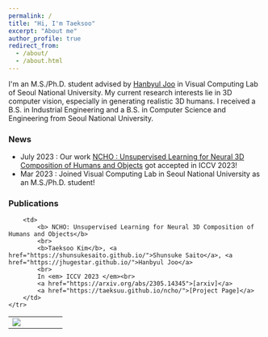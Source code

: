 ```yaml
---
permalink: /
title: "Hi, I'm Taeksoo"
excerpt: "About me"
author_profile: true
redirect_from: 
  - /about/
  - /about.html
---
```



I'm an M.S./Ph.D. student advised by [Hanbyul Joo](https://jhugestar.github.io) in Visual Computing Lab of Seoul National University. My current research interests lie in 3D computer vision, especially in generating realistic 3D humans. I received a B.S. in Industrial Engineering and a B.S. in Computer Science and Engineering from Seoul National University. 



### News
- July 2023 : Our work [NCHO : Unsupervised Learning for Neural 3D Composition of Humans and Objects](https://taeksuu.github.io/ncho/) got accepted in ICCV 2023!
- Mar 2023 : Joined Visual Computing Lab in Seoul National University as an M.S./Ph.D. student!


### Publications
<table cellspacing="15">
	<tr>
		<td width="30%">
		<img style="max-height: 300px; max-width: 250px;" src="https://taeksuu.github.io/ncho/static/images/teaser.png" border="0">
		</td>

		<td>
			<b> NCHO: Unsupervised Learning for Neural 3D Composition of Humans and Objects</b>
			<br>
			<b>Taeksoo Kim</b>, <a href="https://shunsukesaito.github.io/">Shunsuke Saito</a>, <a href="https://jhugestar.github.io/">Hanbyul Joo</a>
			<br>
			In <em> ICCV 2023 </em><br>
			<a href="https://arxiv.org/abs/2305.14345">[arxiv]</a>
			<a href="https://taeksuu.github.io/ncho/">[Project Page]</a>
		</td>
	</tr>
 </table>
